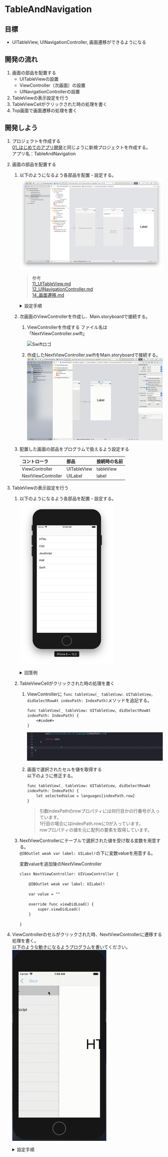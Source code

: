 # TableAndNavigation

## 目標
- UITableView, UINavigationController, 画面遷移ができるようになる

## 開発の流れ

1. 画面の部品を配置する
	- UITableViewの設置
	- ViewController（次画面）の設置
	- UINavigationControllerの設置
2. TableViewの表示設定を行う
3. TableViewCellがクリックされた時の処理を書く
2. Top画面で画面遷移の処理を書く

## 開発しよう

1. プロジェクトを作成する  
	[01_はじめてのアプリ開発](../01_はじめてのアプリ開発.md)と同じように新規プロジェクトを作成する。  
	アプリ名：TableAndNavigation
	
2. 画面の部品を配置する
	1. 以下のようになるよう各部品を配置・設定する。
		![Swiftロゴ](./img/TableAndNavigation.png)

		> 参考  
		> [11_UITableView.md](./各パーツ/11_UITableView.md)  
		> [12_UINavigationController.md](./各パーツ/12_UINavigationController.md)  
		> [14_画面遷移.md](./各パーツ/14_画面遷移.md)  

		<details><summary>設定手順</summary><div>
		
		1. UINavigationControllerを配置する
			![Swiftロゴ](./img/add_navi.gif)

		2. UITableViewを配置する
			![Swiftロゴ](./img/place_table.gif)

		3. UITableViewCellを配置する
			identifierに「cell」を設定する
			![Swiftロゴ](./img/place_cell.gif)
			
		4. 次画面を配置する。同時にLabelも設置する
			![Swiftロゴ](./img/place_next_vc.gif)
		
		5. Top画面から次画面への画面遷移の接続を行う
			identifierに「toNext」を設定する
			![Swiftロゴ](./img/con_top_to_next.gif)

		</div></details>

	2. 次画面のViewControllerを作成し、Main.storyboardで接続する。
		1. ViewControllerを作成する
			ファイル名は「NextViewController.swift」

			![Swiftロゴ](./img/create_next_vc.gif)

		2. 作成したNextViewController.swiftをMain.storyboardで接続する。
			![Swiftロゴ](./img/con_next_vc.gif)
		
	3. 配置した画面の部品をプログラムで扱えるよう設定する

		|コントローラ|部品|接続時の名前|
		|---|---|---|
		|ViewController|UITableView|tableView|
		|NextViewController|UILabel|label|
			
3. TableViewの表示設定を行う
	1. 以下のようになるよう各部品を配置・設定する。  
		<img src="./img/TableAndNavigation_1.png" width="300px">
		
		<details><summary>回答例</summary><div>
	
		```
		class ViewController: UIViewController, UITableViewDelegate, UITableViewDataSource {
    
    		@IBOutlet weak var tableView: UITableView!
    
    		let languages = ["HTML", "CSS", "JavaScript", "PHP", "Swift"]
    
    		override func viewDidLoad() {
        		super.viewDidLoad()
        
        		tableView.delegate = self
        		tableView.dataSource = self
    		}

    		func tableView(_ tableView: UITableView, numberOfRowsInSection section: Int) -> Int {
        		return languages.count
    		}
    
    		func tableView(_ tableView: UITableView, cellForRowAt indexPath: IndexPath) -> UITableViewCell {
        		let cell = tableView.dequeueReusableCell(withIdentifier: "cell", for: indexPath)
        
        		cell.textLabel?.text = languages[indexPath.row]
        
        		return cell
    		}
		}
		```
		</div></details>

	4. TableViewCellがクリックされた時の処理を書く
		1. ViewControllerに ```func tableView(_ tableView: UITableView, didSelectRowAt indexPath: IndexPath)```メソッドを追記する。

			```
			func tableView(_ tableView: UITableView, didSelectRowAt indexPath: IndexPath) {
				<#code#>
			}
			```

			![Swiftロゴ](./img/write_didsele.gif)

		2. 画面で選択されたセルを値を取得する  
			以下のように修正する。
			
			```
			func tableView(_ tableView: UITableView, didSelectRowAt indexPath: IndexPath) {
        		let selectedValue = languages[indexPath.row]
    		}
			```

			> 引数indexPathのrowプロパティには何行目かの行番号が入っています。  
			> 1行目の場合にはindexPath.rowに0が入っています。  
			> rowプロパティの値を元に配列の要素を取得しています。

	5. NextViewControllerにテーブルで選択された値を受け取る変数を用意する。  
		```@IBOutlet weak var label: UILabel!```の下に変数valueを用意する。  
		
		変数valueを追加後のNextViewController

		```
		class NextViewController: UIViewController {

			@IBOutlet weak var label: UILabel!
				
			var value = ""
				
			override func viewDidLoad() {
				super.viewDidLoad()
			}

		}
		```

6. ViewControllerのセルがクリックされた時、NextViewControllerに遷移する処理を書く。  
	以下のような動きになるようプログラムを書いてください。  
	<img src="./img/TableAndNavigation_2.gif" width="300px">

	<details><summary>設定手順</summary><div>
	1. ViewControllerの設定
		1. セルがクリックされた時に、画面遷移する処理を追記する。
			```tableView(_ tableView: UITableView, didSelectRowAt indexPath: IndexPath)```に、  
			で画面遷移のメソッド```performSegue```を実行する。  
			引数withIdentifierには矢印の名前「toNext」、  
			引数senderには選択された文字を設定する。

			```
			func tableView(_ tableView: UITableView, didSelectRowAt indexPath: IndexPath) {
        		let selectedValue = languages[indexPath.row]
        		performSegue(withIdentifier: "toNext", sender: selectedValue)
    		}
			```

		2. 次画面に渡す値を次画面のViewControllerの特定のプロパティ（変数）に設定する。
			```prepare```メソッドを使って、画面の選択値をNextViewControllerの変数valueに設定する。

			```
			override func prepare(for segue: UIStoryboardSegue, sender: Any?) {
        		if segue.identifier == "toNext" {
            		let nextVC = segue.destination as! NextViewController
            		nextVC.value = sender as! String
        		}
    		}
			```

	2. NextViewControllerの設定
		1. 画面が表示される時、Label.textに変数valueの値を設定する。
			```
			override func viewDidLoad() {
        		super.viewDidLoad()
        
        		label.text = value
    		}
			```
	</div></details>